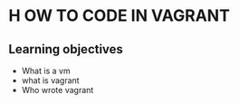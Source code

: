 # 	H	OW TO CODE IN VAGRANT
## Learning objectives
* What is a vm
* what is vagrant
* Who wrote vagrant
